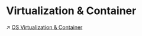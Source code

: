 # Virtualization & Container

↗ [OS Virtualization & Container](../../../System%20Architecture%20Design/☁️%20Cloud%20Native/🏂%20OS%20Virtualization%20&%20Containers/OS%20Virtualization%20&%20Container.md)

